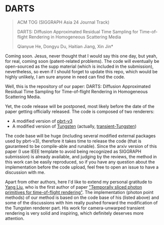 # DARTS

> ACM TOG (SIGGRAPH Asia 24 Journal Track)
> 
> DARTS: Diffusion Approximated Residual Time Sampling for Time-of-flight Rendering in Homogeneous Scattering Media
> 
> Qianyue He, Dongyu Du, Haitian Jiang, Xin Jin*

Coming soon. Jesus, never thought that I would say this one day, but yeah, for real, coming soon (patent-related problems). The code will eventually be open-sourced as the supp material (which is included in the submission), nevertheless, so even if I should forget to update this repo, which would be highly unlikely, I am sure anyone in need can find the code.

Well, this is the repository of our paper: DARTS: Diffusion Approximated Residual Time Sampling for Time-of-flight Rendering in Homogeneous Scattering Media.

Yet, the code release will be postponed, most likely before the date of the paper getting officially released. The code is composed of two renderers:
- A modified version of [pbrt-v3](https://github.com/mmp/pbrt-v3)
- A modified version of [Tungsten](https://github.com/tunabrain/tungsten) (actually, [transient-Tungsten](https://github.com/GhostatSpirit))

The code base will be huge (including several modified external packages used by pbrt-v3), therefore it takes time to release the code (that is gauranteed to be compile-able and runable). Since the arxiv version of this paper (I use IEEE template to avoid being recognized as SIGGRAPH submission) is already available, and judging by the reviews, the method in this work can be easily reproduced, so if you have any question about the implementation before the code upload, feel free to open an issue to have a discussion with me. 

Apart from other authors, here I'd like to extend my personal gratitude to [Yang Liu](https://github.com/GhostatSpirit), who is the first author of paper ["Temporally sliced photon primitives for time-of-flight rendering"](https://onlinelibrary.wiley.com/doi/abs/10.1111/cgf.14584). The implementation (photon point methods) of our method is based on the code base of his (listed above) and some of the discussions with him really pushed forward the modification of the Tungsten renderer part. His work for camera-unwarped transient rendering is very solid and inspiring, which definitely deserves more attention.
